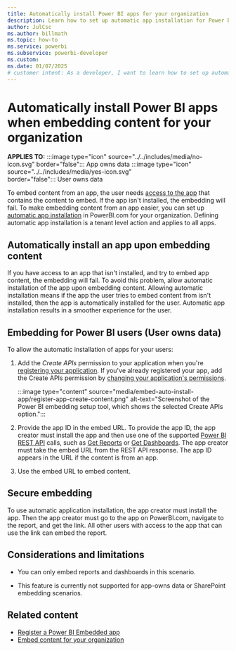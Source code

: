```yaml
---
title: Automatically install Power BI apps for your organization
description: Learn how to set up automatic app installation for Power BI apps when embedding content from apps for your organization.
author: JulCsc
ms.author: billmath
ms.topic: how-to
ms.service: powerbi
ms.subservice: powerbi-developer
ms.custom:
ms.date: 01/07/2025
# customer intent: As a developer, I want to learn how to set up automatic app installation for Power BI apps when embedding content from apps for my organization.
---
```


# Automatically install Power BI apps when embedding content for your organization

**APPLIES TO:** :::image type="icon" source="../../includes/media/no-icon.svg" border="false":::&nbsp;App&nbsp;owns&nbsp;data :::image type="icon" source="../../includes/media/yes-icon.svg" border="false":::&nbsp;User&nbsp;owns&nbsp;data

To embed content from an app, the user needs [access to the app](../../collaborate-share/service-create-distribute-apps.md) that contains the content to embed. If the app isn't installed, the embedding will fail. To make embedding content from an app easier, you can set up [automatic app installation](https://powerbi.microsoft.com/blog/automatically-install-apps/) in PowerBI.com for your organization. Defining automatic app installation is a tenant level action and applies to all apps.

## Automatically install an app upon embedding content

If you have access to an app that isn't installed, and try to embed app content, the embedding will fail. To avoid this problem, allow automatic installation of the app upon embedding content. Allowing automatic installation means if the app the user tries to embed content from isn't installed, then the app is automatically installed for the user. Automatic app installation results in a smoother experience for the user.

## Embedding for Power BI users (User owns data)

To allow the automatic installation of apps for your users:

1. Add the *Create APIs* permission to your application when you're [registering your application](register-app.md). If you've already registered your app, add the Create APIs permission by [changing your application's permissions](/power-bi/developer/embedded/change-permissions).

    :::image type="content" source="media/embed-auto-install-app/register-app-create-content.png" alt-text="Screenshot of the Power BI embedding setup tool, which shows the selected Create APIs option.":::

1. Provide the app ID in the embed URL. To provide the app ID, the app creator must install the app and then use one of the supported [Power BI REST API](/rest/api/power-bi/) calls, such as [Get Reports](/rest/api/power-bi/reports/getreports) or [Get Dashboards](/rest/api/power-bi/dashboards/getdashboards). The app creator must take the embed URL from the REST API response. The app ID appears in the URL if the content is from an app.
1. Use the embed URL to embed content.

## Secure embedding

To use automatic application installation, the app creator must install the app. Then the app creator must go to the app on PowerBI.com, navigate to the report, and get the link. All other users with access to the app that can use the link can embed the report.

## Considerations and limitations

* You can only embed reports and dashboards in this scenario.

* This feature is currently not supported for app-owns data or SharePoint embedding scenarios.

## Related content

* [Register a Power BI Embedded app](register-app.md)
* [Embed content for your organization](embed-sample-for-your-organization.md)
